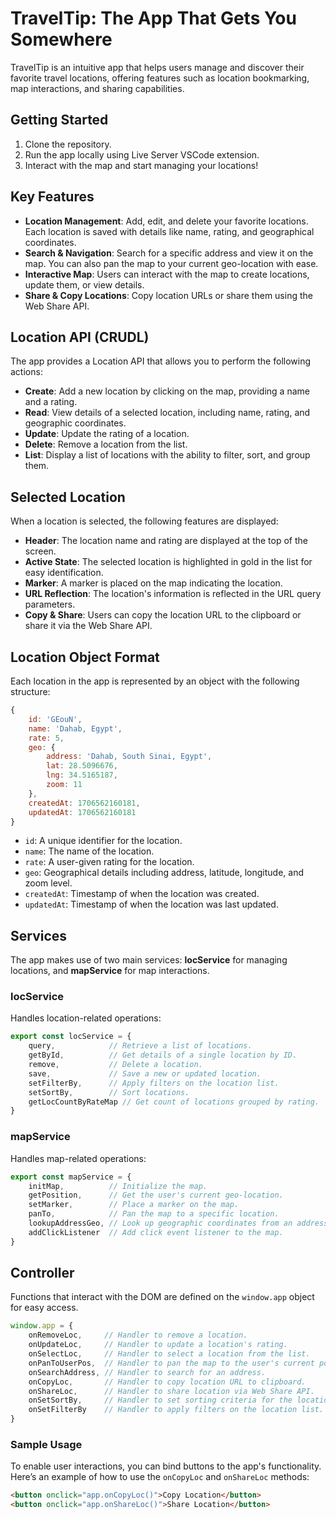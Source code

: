 # TravelTip: The App That Gets You Somewhere

TravelTip is an intuitive app that helps users manage and discover their favorite travel locations, offering features such as location bookmarking, map interactions, and sharing capabilities.


## Getting Started
1. Clone the repository.
2. Run the app locally using Live Server VSCode extension.
3. Interact with the map and start managing your locations!


## Key Features
- **Location Management**: Add, edit, and delete your favorite locations. Each location is saved with details like name, rating, and geographical coordinates.
- **Search & Navigation**: Search for a specific address and view it on the map. You can also pan the map to your current geo-location with ease.
- **Interactive Map**: Users can interact with the map to create locations, update them, or view details.
- **Share & Copy Locations**: Copy location URLs or share them using the Web Share API.

## Location API (CRUDL)
The app provides a Location API that allows you to perform the following actions:

- **Create**: Add a new location by clicking on the map, providing a name and a rating.
- **Read**: View details of a selected location, including name, rating, and geographic coordinates.
- **Update**: Update the rating of a location.
- **Delete**: Remove a location from the list.
- **List**: Display a list of locations with the ability to filter, sort, and group them.

## Selected Location
When a location is selected, the following features are displayed:

- **Header**: The location name and rating are displayed at the top of the screen.
- **Active State**: The selected location is highlighted in gold in the list for easy identification.
- **Marker**: A marker is placed on the map indicating the location.
- **URL Reflection**: The location's information is reflected in the URL query parameters.
- **Copy & Share**: Users can copy the location URL to the clipboard or share it via the Web Share API.

## Location Object Format
Each location in the app is represented by an object with the following structure:

```js
{
    id: 'GEouN',
    name: 'Dahab, Egypt',
    rate: 5,
    geo: {
        address: 'Dahab, South Sinai, Egypt',
        lat: 28.5096676,
        lng: 34.5165187,
        zoom: 11
    },
    createdAt: 1706562160181,
    updatedAt: 1706562160181
}
```

- `id`: A unique identifier for the location.
- `name`: The name of the location.
- `rate`: A user-given rating for the location.
- `geo`: Geographical details including address, latitude, longitude, and zoom level.
- `createdAt`: Timestamp of when the location was created.
- `updatedAt`: Timestamp of when the location was last updated.

## Services
The app makes use of two main services: **locService** for managing locations, and **mapService** for map interactions.

### locService
Handles location-related operations:
```js
export const locService = {
    query,            // Retrieve a list of locations.
    getById,          // Get details of a single location by ID.
    remove,           // Delete a location.
    save,             // Save a new or updated location.
    setFilterBy,      // Apply filters on the location list.
    setSortBy,        // Sort locations.
    getLocCountByRateMap // Get count of locations grouped by rating.
}
```

### mapService
Handles map-related operations:
```js
export const mapService = {
    initMap,          // Initialize the map.
    getPosition,      // Get the user's current geo-location.
    setMarker,        // Place a marker on the map.
    panTo,            // Pan the map to a specific location.
    lookupAddressGeo, // Look up geographic coordinates from an address.
    addClickListener  // Add click event listener to the map.
}
```

## Controller
Functions that interact with the DOM are defined on the `window.app` object for easy access.

```js
window.app = {
    onRemoveLoc,     // Handler to remove a location.
    onUpdateLoc,     // Handler to update a location's rating.
    onSelectLoc,     // Handler to select a location from the list.
    onPanToUserPos,  // Handler to pan the map to the user's current position.
    onSearchAddress, // Handler to search for an address.
    onCopyLoc,       // Handler to copy location URL to clipboard.
    onShareLoc,      // Handler to share location via Web Share API.
    onSetSortBy,     // Handler to set sorting criteria for the location list.
    onSetFilterBy    // Handler to apply filters on the location list.
}
```

### Sample Usage

To enable user interactions, you can bind buttons to the app's functionality. Here’s an example of how to use the `onCopyLoc` and `onShareLoc` methods:

```html
<button onclick="app.onCopyLoc()">Copy Location</button>
<button onclick="app.onShareLoc()">Share Location</button>
```

